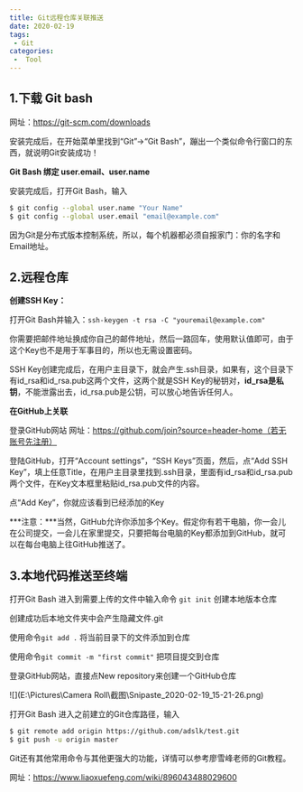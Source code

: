 ```yaml
---
title: Git远程仓库关联推送
date: 2020-02-19
tags:
 - Git
categories:
 -  Tool
---
```


## **1.下载 Git bash**		

网址：https://git-scm.com/downloads

安装完成后，在开始菜单里找到“Git”->“Git Bash”，蹦出一个类似命令行窗口的东西，就说明Git安装成功！

**Git Bash 绑定 user.email、user.name**

安装完成后，打开Git Bash，输入

```bash
$ git config --global user.name "Your Name"
$ git config --global user.email "email@example.com"
```

因为Git是分布式版本控制系统，所以，每个机器都必须自报家门：你的名字和Email地址。

## **2.远程仓库**

**创建SSH Key：**

打开Git Bash并输入：`ssh-keygen -t rsa -C "youremail@example.com"`

你需要把邮件地址换成你自己的邮件地址，然后一路回车，使用默认值即可，由于这个Key也不是用于军事目的，所以也无需设置密码。

SSH Key创建完成后，在用户主目录下，就会产生.ssh目录，如果有，这个目录下有id_rsa和id_rsa.pub这两个文件，这两个就是SSH Key的秘钥对，**id_rsa是私钥**，不能泄露出去，id_rsa.pub是公钥，可以放心地告诉任何人。		

**在GitHub上关联**

登录GitHub网站	网址：https://github.com/join?source=header-home（若无账号先注册）

登陆GitHub，打开“Account settings”，“SSH Keys”页面，然后，点“Add SSH Key”，填上任意Title，在用户主目录里找到.ssh目录，里面有id_rsa和id_rsa.pub两个文件，在Key文本框里粘贴id_rsa.pub文件的内容。

点“Add Key”，你就应该看到已经添加的Key

***注意：***当然，GitHub允许你添加多个Key。假定你有若干电脑，你一会儿在公司提交，一会儿在家里提交，只要把每台电脑的Key都添加到GitHub，就可以在每台电脑上往GitHub推送了。

## 3.本地代码推送至终端

打开Git Bash 进入到需要上传的文件中输入命令 `git init` 创建本地版本仓库

创建成功后本地文件夹中会产生隐藏文件.git

使用命令`git add .` 将当前目录下的文件添加到仓库

使用命令`git commit -m "first commit"` 把项目提交到仓库

登录GitHub网站，直接点New repository来创建一个GitHub仓库

![](E:\Pictures\Camera Roll\截图\Snipaste_2020-02-19_15-21-26.png)

打开Git Bash 进入之前建立的Git仓库路径，输入

```bash
$ git remote add origin https://github.com/adslk/test.git
$ git push -u origin master
```



Git还有其他常用命令与其他更强大的功能，详情可以参考廖雪峰老师的Git教程。

网址：https://www.liaoxuefeng.com/wiki/896043488029600